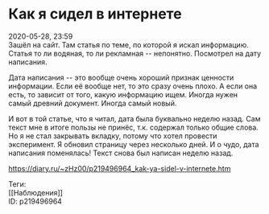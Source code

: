 Как я сидел в интернете
========================

   
 2020-05-28, 23:59   
  Зашёл на сайт. Там статья по теме, по которой я искал информацию. Статья то ли водяная, то ли рекламная -- непонятно. Посмотрел на дату написания.   
   
 Дата написания -- это вообще очень хороший признак ценности информации. Если её вообще нет, то это сразу очень плохо. А если она есть, то зависит от того, какую информацию ищем. Иногда нужен самый древний документ. Иногда самый новый.   
   
 И вот в той статье, что я читал, дата была буквально неделю назад. Сам текст мне в итоге пользы не принёс, т.к. содержал только общие слова. Но я не стал закрывать вкладку, потому что хотел провести эксперимент. Я обновил страницу через несколько дней. И о чудо, дата написания поменялась! Текст снова был написан неделю назад.   
    
 <https://diary.ru/~zHz00/p219496964_kak-ya-sidel-v-internete.htm>   
   
 Теги:   
 [[Наблюдения]]   
 ID: p219496964